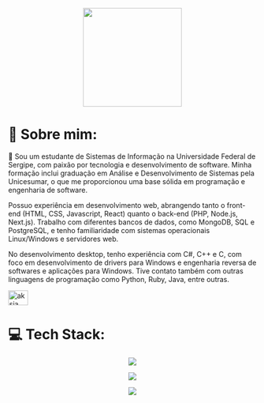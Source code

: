 <p align="center">
  <img src="https://github.com/thompsonemerson/thompsonemerson/raw/master/cover-thompson.png" height="200"/>
</p>

# 💫 Sobre mim:
🚀 Sou um estudante de Sistemas de Informação na Universidade Federal de Sergipe, com paixão por tecnologia e desenvolvimento de software. Minha formação inclui graduação em Análise e Desenvolvimento de Sistemas pela Unicesumar, o que me proporcionou uma base sólida em programação e engenharia de software.

Possuo experiência em desenvolvimento web, abrangendo tanto o front-end (HTML, CSS, Javascript, React) quanto o back-end (PHP, Node.js, Next.js). Trabalho com diferentes bancos de dados, como MongoDB, SQL e PostgreSQL, e tenho familiaridade com sistemas operacionais Linux/Windows e servidores web.

No desenvolvimento desktop, tenho experiência com C#, C++ e C, com foco em desenvolvimento de drivers para Windows e engenharia reversa de softwares e aplicações para Windows. Tive contato também com outras linguagens de programação como Python, Ruby, Java, entre outras. 


<a href="https://www.linkedin.com/in/jo%C3%A3o-victor-souza-442734228/" target="blank"><img align="center" src="https://cdn.jsdelivr.net/npm/simple-icons@3.0.1/icons/linkedin.svg" alt="aksia" height="30" width="40" /></a>

# 💻 Tech Stack:
<p align="center">
  <a href="https://skillicons.dev">
    <img src="https://skillicons.dev/icons?i=html,css,js,typescript,react,php,laravel,nodejs,next" />
  </a>
</p>
<p align="center">
  <a href="https://skillicons.dev">
    <img src="https://skillicons.dev/icons?i=mongodb,mysql,postgres" />
  </a>
</p>
<p align="center">
  <a href="https://skillicons.dev">
    <img src="https://skillicons.dev/icons?i=c,cs,cpp,dotnet,py,java" />
  </a>
</p>
